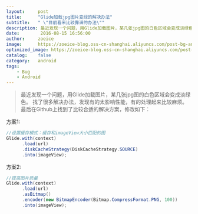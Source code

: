 ```yaml
---
layout:     post
title:      "Glide加载jpg图片变绿的解决办法"
subtitle:   " \"目前看来比较靠谱的办法\""
description: 最近发现一个问题，用Glide加载图片，某几张jpg图的白色区域会变成淡绿色。找了很多解决办法，发现有的太影响性能，有的处理起来比较麻烦。最后在Github上找到了比较合适的解决方案，修改如下：
date:        2016-08-15 16:56:00
author:     zoeice
image:      https://zoeice-blog.oss-cn-shanghai.aliyuncs.com/post-bg-android-n.jpg
optimized_image: https://zoeice-blog.oss-cn-shanghai.aliyuncs.com/post-bg-android-n.jpg?x-oss-process=image/resize,w_380
catalog:    false
category:   android
tags:
    - Bug
    - Android
---
```



>最近发现一个问题，用Glide加载图片，某几张jpg图的白色区域会变成淡绿色。
找了很多解决办法，发现有的太影响性能，有的处理起来比较麻烦。
最后在Github上找到了比较合适的解决方案，修改如下：

方案1:  

```java
//设置缓存模式：缓存和imageView大小匹配的图
Glide.with(context)
      .load(url)
      .diskCacheStrategy(DiskCacheStrategy.SOURCE)
      .into(imageView);
```
方案2:

```java
//提高图片质量
Glide.with(context)
      .load(url)
      .asBitmap()
      .encoder(new BitmapEncoder(Bitmap.CompressFormat.PNG, 100))
      .into(imageView);
```
